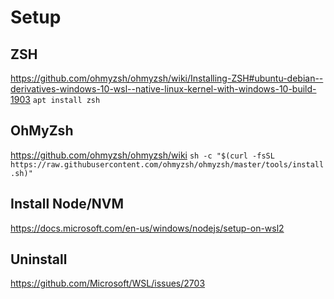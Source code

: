 # Setup

## ZSH

https://github.com/ohmyzsh/ohmyzsh/wiki/Installing-ZSH#ubuntu-debian--derivatives-windows-10-wsl--native-linux-kernel-with-windows-10-build-1903
`apt install zsh`

## OhMyZsh

https://github.com/ohmyzsh/ohmyzsh/wiki
`sh -c "$(curl -fsSL https://raw.githubusercontent.com/ohmyzsh/ohmyzsh/master/tools/install.sh)"`

## Install Node/NVM
https://docs.microsoft.com/en-us/windows/nodejs/setup-on-wsl2

## Uninstall
https://github.com/Microsoft/WSL/issues/2703

